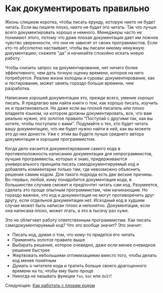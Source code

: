 # Как документировать правильно
[//]: # (Version:1.0.0)
Жизнь слишком коротка, чтобы писать ерунду, которую никто не будет читать. Если вы пишете плохо, никто не будет это читать. Так что лучше всего документировать хорошо и немного. Менеджеры часто не понимают этого, потому что даже плохая документация дает им ложное чувство уверенности, что они не зависят от своих программистов. Если кто-то абсолютно настаивает, чтобы вы писали никому ненужную документацию, скажите "да" и начинайте спокойно искать новую работу. 

Чтобы снизить запрос на документирование, нет ничего более эффективного, чем дать точную оценку времени, которое на него потребуется. Реалии жизни холодны и суровы: документирование, как и тестирование, может занять гораздо больше времени, чем разработка.

Написание хорошей документации это, прежде всего, умение хорошо писать. Я предлагаю вам найти книги о том, как хорошо писать, изучить их и практиковаться. Но даже если вы плохой писатель или плохо владеете языком, на котором должны документировать, все, что вам реально нужно, это золотое правило "Поступай с другими так, как вы хотите, чтобы поступали с вами". Подумайте о тех, кто будет читать вашу документацию, что им будет нужно найти в ней, как вы можете это до них донести. Уже с этим вы будете лучше среднего автора документации и хорошим программистом.

Когда дело касается документирования самого кода в противоположность написанию документации для непрограммистов, лучшие программисты, которых я знаю, придерживаются универсального принципа писать самодокументируемый код и добавлять комментарии только там, где невозможно объяснить решения самим кодом. Для такого подхода есть две веские причины. Во-первых, любой, кому понадобится документация кода, в большинстве случаев сможет и предпочтет читать сам код. Разумеется, сделать это проще опытным программистам, чем начинающим. Но гораздо важнее, что код и документация не могут противоречить друг другу, если отдельной документации нет. Исходный код в худшем случае может быть написан плохо и непонятно. Документация, если она написана плохо, может лгать, а это в тысячу раз хуже.

Это не облегчает работу ответственным программистам. Как писать самодокументируемый код? Что это вообще значит? Это значит:

- Писать код, думая о том, что кому-то придется его читать
- Применять золотое правило выше
- Выбирать решение, которое очевидно, даже если менее очевидное решение быстрее
- Жертвовать небольшими оптимизациями вместо того, чтобы делать код менее понятным
- Думать о читателе кода и тратить больше своего драгоценного времени на то, чтобы ему было проще
- Никогда не называть функции `foo`, `bar` или `doIt`!

Следующее: [Как работать с плохим кодом](06-How-to-Work-with-Poor-Code.md)